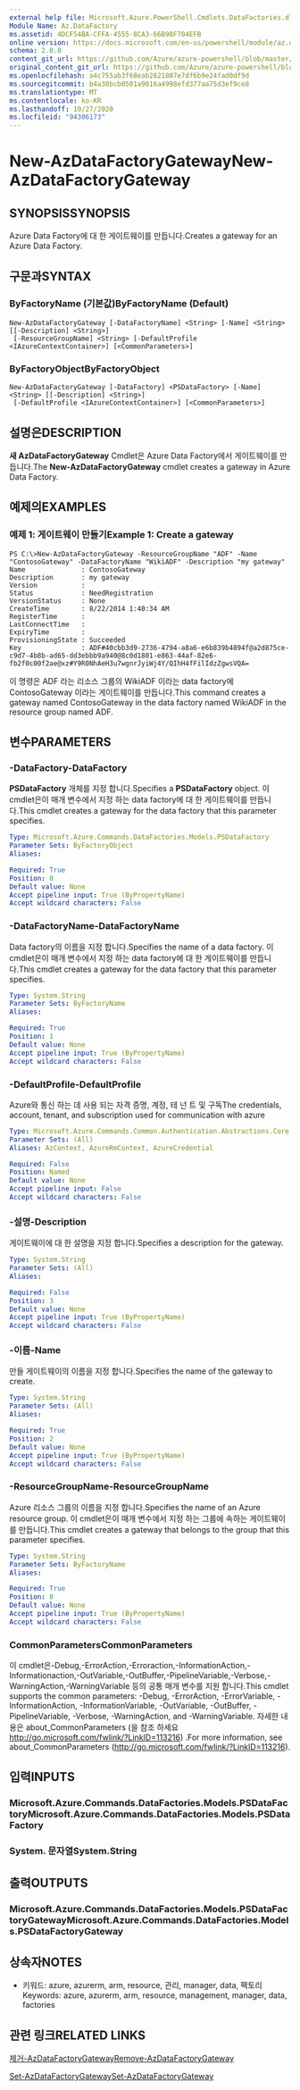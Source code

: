 ```yaml
---
external help file: Microsoft.Azure.PowerShell.Cmdlets.DataFactories.dll-Help.xml
Module Name: Az.DataFactory
ms.assetid: 4DCF54BA-CFFA-4555-8CA3-66B98F704EFB
online version: https://docs.microsoft.com/en-us/powershell/module/az.datafactory/new-azdatafactorygateway
schema: 2.0.0
content_git_url: https://github.com/Azure/azure-powershell/blob/master/src/DataFactory/DataFactoryV2/help/New-AzDataFactoryGateway.md
original_content_git_url: https://github.com/Azure/azure-powershell/blob/master/src/DataFactory/DataFactoryV2/help/New-AzDataFactoryGateway.md
ms.openlocfilehash: a4c755ab3f68eab2821807e7df6b9e24fad0df9d
ms.sourcegitcommit: b4a38bcb0501a9016a4998efd377aa75d3ef9ce8
ms.translationtype: MT
ms.contentlocale: ko-KR
ms.lasthandoff: 10/27/2020
ms.locfileid: "94306173"
---
```

# <span data-ttu-id="eee4e-101">New-AzDataFactoryGateway</span><span class="sxs-lookup"><span data-stu-id="eee4e-101">New-AzDataFactoryGateway</span></span>

## <span data-ttu-id="eee4e-102">SYNOPSIS</span><span class="sxs-lookup"><span data-stu-id="eee4e-102">SYNOPSIS</span></span>
<span data-ttu-id="eee4e-103">Azure Data Factory에 대 한 게이트웨이를 만듭니다.</span><span class="sxs-lookup"><span data-stu-id="eee4e-103">Creates a gateway for an Azure Data Factory.</span></span>

## <span data-ttu-id="eee4e-104">구문과</span><span class="sxs-lookup"><span data-stu-id="eee4e-104">SYNTAX</span></span>

### <span data-ttu-id="eee4e-105">ByFactoryName (기본값)</span><span class="sxs-lookup"><span data-stu-id="eee4e-105">ByFactoryName (Default)</span></span>
```
New-AzDataFactoryGateway [-DataFactoryName] <String> [-Name] <String> [[-Description] <String>]
 [-ResourceGroupName] <String> [-DefaultProfile <IAzureContextContainer>] [<CommonParameters>]
```

### <span data-ttu-id="eee4e-106">ByFactoryObject</span><span class="sxs-lookup"><span data-stu-id="eee4e-106">ByFactoryObject</span></span>
```
New-AzDataFactoryGateway [-DataFactory] <PSDataFactory> [-Name] <String> [[-Description] <String>]
 [-DefaultProfile <IAzureContextContainer>] [<CommonParameters>]
```

## <span data-ttu-id="eee4e-107">설명은</span><span class="sxs-lookup"><span data-stu-id="eee4e-107">DESCRIPTION</span></span>
<span data-ttu-id="eee4e-108">**새 AzDataFactoryGateway** Cmdlet은 Azure Data Factory에서 게이트웨이를 만듭니다.</span><span class="sxs-lookup"><span data-stu-id="eee4e-108">The **New-AzDataFactoryGateway** cmdlet creates a gateway in Azure Data Factory.</span></span>

## <span data-ttu-id="eee4e-109">예제의</span><span class="sxs-lookup"><span data-stu-id="eee4e-109">EXAMPLES</span></span>

### <span data-ttu-id="eee4e-110">예제 1: 게이트웨이 만들기</span><span class="sxs-lookup"><span data-stu-id="eee4e-110">Example 1: Create a gateway</span></span>
```
PS C:\>New-AzDataFactoryGateway -ResourceGroupName "ADF" -Name "ContosoGateway" -DataFactoryName "WikiADF" -Description "my gateway"
Name              : ContosoGateway
Description       : my gateway
Version           : 
Status            : NeedRegistration
VersionStatus     : None
CreateTime        : 8/22/2014 1:40:34 AM
RegisterTime      : 
LastConnectTime   : 
ExpiryTime        : 
ProvisioningState : Succeeded
Key               : ADF#40cbb3d9-2736-4794-a8a6-e6b839b4894f@a2d875ce-c9d7-4b8b-ad65-dd3ebbb9a940@8c0d1801-e863-44af-82e6-fb2f0c00f2ae@xz#Y9R0NhAeH3u7wgnrJyiWj4Y/QIhH4fFilIdzZgwsVQA=
```

<span data-ttu-id="eee4e-111">이 명령은 ADF 라는 리소스 그룹의 WikiADF 이라는 data factory에 ContosoGateway 이라는 게이트웨이를 만듭니다.</span><span class="sxs-lookup"><span data-stu-id="eee4e-111">This command creates a gateway named ContosoGateway in the data factory named WikiADF in the resource group named ADF.</span></span>

## <span data-ttu-id="eee4e-112">변수</span><span class="sxs-lookup"><span data-stu-id="eee4e-112">PARAMETERS</span></span>

### <span data-ttu-id="eee4e-113">-DataFactory</span><span class="sxs-lookup"><span data-stu-id="eee4e-113">-DataFactory</span></span>
<span data-ttu-id="eee4e-114">**PSDataFactory** 개체를 지정 합니다.</span><span class="sxs-lookup"><span data-stu-id="eee4e-114">Specifies a **PSDataFactory** object.</span></span>
<span data-ttu-id="eee4e-115">이 cmdlet은이 매개 변수에서 지정 하는 data factory에 대 한 게이트웨이를 만듭니다.</span><span class="sxs-lookup"><span data-stu-id="eee4e-115">This cmdlet creates a gateway for the data factory that this parameter specifies.</span></span>

```yaml
Type: Microsoft.Azure.Commands.DataFactories.Models.PSDataFactory
Parameter Sets: ByFactoryObject
Aliases:

Required: True
Position: 0
Default value: None
Accept pipeline input: True (ByPropertyName)
Accept wildcard characters: False
```

### <span data-ttu-id="eee4e-116">-DataFactoryName</span><span class="sxs-lookup"><span data-stu-id="eee4e-116">-DataFactoryName</span></span>
<span data-ttu-id="eee4e-117">Data factory의 이름을 지정 합니다.</span><span class="sxs-lookup"><span data-stu-id="eee4e-117">Specifies the name of a data factory.</span></span>
<span data-ttu-id="eee4e-118">이 cmdlet은이 매개 변수에서 지정 하는 data factory에 대 한 게이트웨이를 만듭니다.</span><span class="sxs-lookup"><span data-stu-id="eee4e-118">This cmdlet creates a gateway for the data factory that this parameter specifies.</span></span>

```yaml
Type: System.String
Parameter Sets: ByFactoryName
Aliases:

Required: True
Position: 1
Default value: None
Accept pipeline input: True (ByPropertyName)
Accept wildcard characters: False
```

### <span data-ttu-id="eee4e-119">-DefaultProfile</span><span class="sxs-lookup"><span data-stu-id="eee4e-119">-DefaultProfile</span></span>
<span data-ttu-id="eee4e-120">Azure와 통신 하는 데 사용 되는 자격 증명, 계정, 테 넌 트 및 구독</span><span class="sxs-lookup"><span data-stu-id="eee4e-120">The credentials, account, tenant, and subscription used for communication with azure</span></span>

```yaml
Type: Microsoft.Azure.Commands.Common.Authentication.Abstractions.Core.IAzureContextContainer
Parameter Sets: (All)
Aliases: AzContext, AzureRmContext, AzureCredential

Required: False
Position: Named
Default value: None
Accept pipeline input: False
Accept wildcard characters: False
```

### <span data-ttu-id="eee4e-121">-설명</span><span class="sxs-lookup"><span data-stu-id="eee4e-121">-Description</span></span>
<span data-ttu-id="eee4e-122">게이트웨이에 대 한 설명을 지정 합니다.</span><span class="sxs-lookup"><span data-stu-id="eee4e-122">Specifies a description for the gateway.</span></span>

```yaml
Type: System.String
Parameter Sets: (All)
Aliases:

Required: False
Position: 3
Default value: None
Accept pipeline input: True (ByPropertyName)
Accept wildcard characters: False
```

### <span data-ttu-id="eee4e-123">-이름</span><span class="sxs-lookup"><span data-stu-id="eee4e-123">-Name</span></span>
<span data-ttu-id="eee4e-124">만들 게이트웨이의 이름을 지정 합니다.</span><span class="sxs-lookup"><span data-stu-id="eee4e-124">Specifies the name of the gateway to create.</span></span>

```yaml
Type: System.String
Parameter Sets: (All)
Aliases:

Required: True
Position: 2
Default value: None
Accept pipeline input: True (ByPropertyName)
Accept wildcard characters: False
```

### <span data-ttu-id="eee4e-125">-ResourceGroupName</span><span class="sxs-lookup"><span data-stu-id="eee4e-125">-ResourceGroupName</span></span>
<span data-ttu-id="eee4e-126">Azure 리소스 그룹의 이름을 지정 합니다.</span><span class="sxs-lookup"><span data-stu-id="eee4e-126">Specifies the name of an Azure resource group.</span></span>
<span data-ttu-id="eee4e-127">이 cmdlet은이 매개 변수에서 지정 하는 그룹에 속하는 게이트웨이를 만듭니다.</span><span class="sxs-lookup"><span data-stu-id="eee4e-127">This cmdlet creates a gateway that belongs to the group that this parameter specifies.</span></span>

```yaml
Type: System.String
Parameter Sets: ByFactoryName
Aliases:

Required: True
Position: 0
Default value: None
Accept pipeline input: True (ByPropertyName)
Accept wildcard characters: False
```

### <span data-ttu-id="eee4e-128">CommonParameters</span><span class="sxs-lookup"><span data-stu-id="eee4e-128">CommonParameters</span></span>
<span data-ttu-id="eee4e-129">이 cmdlet은-Debug,-ErrorAction,-Erroraction,-InformationAction,-Informationaction,-OutVariable,-OutBuffer,-PipelineVariable,-Verbose,-WarningAction,-WarningVariable 등의 공통 매개 변수를 지원 합니다.</span><span class="sxs-lookup"><span data-stu-id="eee4e-129">This cmdlet supports the common parameters: -Debug, -ErrorAction, -ErrorVariable, -InformationAction, -InformationVariable, -OutVariable, -OutBuffer, -PipelineVariable, -Verbose, -WarningAction, and -WarningVariable.</span></span> <span data-ttu-id="eee4e-130">자세한 내용은 about_CommonParameters (을 참조 하세요 http://go.microsoft.com/fwlink/?LinkID=113216) .</span><span class="sxs-lookup"><span data-stu-id="eee4e-130">For more information, see about_CommonParameters (http://go.microsoft.com/fwlink/?LinkID=113216).</span></span>

## <span data-ttu-id="eee4e-131">입력</span><span class="sxs-lookup"><span data-stu-id="eee4e-131">INPUTS</span></span>

### <span data-ttu-id="eee4e-132">Microsoft.Azure.Commands.DataFactories.Models.PSDataFactory</span><span class="sxs-lookup"><span data-stu-id="eee4e-132">Microsoft.Azure.Commands.DataFactories.Models.PSDataFactory</span></span>

### <span data-ttu-id="eee4e-133">System. 문자열</span><span class="sxs-lookup"><span data-stu-id="eee4e-133">System.String</span></span>

## <span data-ttu-id="eee4e-134">출력</span><span class="sxs-lookup"><span data-stu-id="eee4e-134">OUTPUTS</span></span>

### <span data-ttu-id="eee4e-135">Microsoft.Azure.Commands.DataFactories.Models.PSDataFactoryGateway</span><span class="sxs-lookup"><span data-stu-id="eee4e-135">Microsoft.Azure.Commands.DataFactories.Models.PSDataFactoryGateway</span></span>

## <span data-ttu-id="eee4e-136">상속자</span><span class="sxs-lookup"><span data-stu-id="eee4e-136">NOTES</span></span>
* <span data-ttu-id="eee4e-137">키워드: azure, azurerm, arm, resource, 관리, manager, data, 팩토리</span><span class="sxs-lookup"><span data-stu-id="eee4e-137">Keywords: azure, azurerm, arm, resource, management, manager, data, factories</span></span>

## <span data-ttu-id="eee4e-138">관련 링크</span><span class="sxs-lookup"><span data-stu-id="eee4e-138">RELATED LINKS</span></span>

[<span data-ttu-id="eee4e-139">제거-AzDataFactoryGateway</span><span class="sxs-lookup"><span data-stu-id="eee4e-139">Remove-AzDataFactoryGateway</span></span>](./Remove-AzDataFactoryGateway.md)

[<span data-ttu-id="eee4e-140">Set-AzDataFactoryGateway</span><span class="sxs-lookup"><span data-stu-id="eee4e-140">Set-AzDataFactoryGateway</span></span>](./Set-AzDataFactoryGateway.md)


